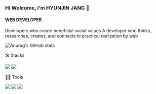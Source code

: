 ### Hi Welcome, i'm HYUNJIN JANG 👋

#### WEB DEVELOPER
Developers who create beneficial social values
A developer who thinks, researches, creates, and connects to practical realization by web

![Anurag's GitHub stats](https://github-readme-stats.vercel.app/api?username=Jinmemo&show_icons=true&theme=radical)

🛠️ Stacks

<img src="https://img.shields.io/badge/java-007396?style=for-the-badge&logo=java&logoColor=white"> <img src="https://img.shields.io/badge/html5-E34F26?style=for-the-badge&logo=html5&logoColor=white">

💪🏼 Tools 

<img src="https://img.shields.io/badge/Visual Studio Code-007ACC?style=flat-square&logo=Visual Studio Code&logoColor=white"/> <img src="https://img.shields.io/badge/GitHub-181717?style=flat-square&logo=GitHub&logoColor=white"/> <img src="https://img.shields.io/badge/Eclipse IDE-2C2255?style=flat-square&logo=Eclipse IDE&logoColor=white"/> 
